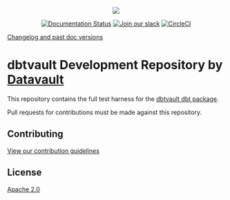 <p align="center">
  <img src="https://user-images.githubusercontent.com/25080503/65772647-89525700-e132-11e9-80ff-12ad30a25466.png">
</p>

<p align="center">
  <a href="https://dbtvault.readthedocs.io/en/stable/?badge=stable"><img
    src="https://readthedocs.org/projects/dbtvault/badge/?version=stable" 
    alt="Documentation Status"
  /></a>
  <a href="https://join.slack.com/t/dbtvault/shared_invite/enQtODY5MTY3OTIyMzg2LWJlZDMyNzM4YzAzYjgzYTY0MTMzNTNjN2EyZDRjOTljYjY0NDYyYzEwMTlhODMzNGY3MmU2ODNhYWUxYmM2NjA"><img
    src="https://img.shields.io/badge/Slack-Join-yellow?style=flat&logo=slack" 
    alt="Join our slack"
  /></a>
  <a href="https://circleci.com/gh/Datavault-UK/dbtvault-dev"><img
    src="https://circleci.com/gh/Datavault-UK/dbtvault-dev/tree/master.svg?style=shield" 
    alt="CircleCI"
  /></a>
</p>

[Changelog and past doc versions](https://dbtvault.readthedocs.io/en/latest/changelog/stable)

# dbtvault Development Repository by [Datavault](https://www.data-vault.co.uk)

This repository contains the full test harness for the [dbtvault dbt package](https://github.com/Datavault-UK/dbtvault).

Pull requests for contributions must be made against this repository. 

## Contributing
[View our contribution guidelines](CONTRIBUTING.md)

## License
[Apache 2.0](LICENSE.md)
